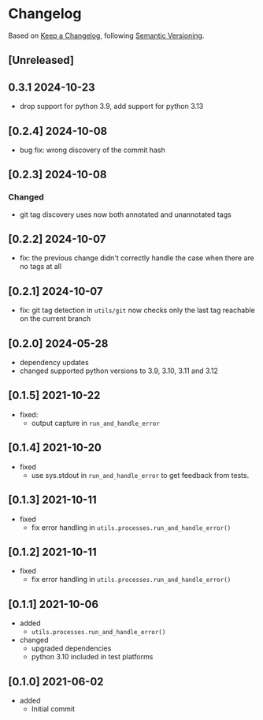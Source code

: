 # Changelog

Based on [Keep a Changelog](https://keepachangelog.com/en/1.0.0/), following [Semantic Versioning](https://semver.org/spec/v2.0.0.html).

## [Unreleased]

## 0.3.1 2024-10-23

- drop support for python 3.9, add support for python 3.13

## [0.2.4] 2024-10-08

- bug fix: wrong discovery of the commit hash

## [0.2.3] 2024-10-08

### Changed

- git tag discovery uses now both annotated and unannotated tags

## [0.2.2] 2024-10-07

- fix: the previous change didn't correctly handle the case when there are no tags at all

## [0.2.1] 2024-10-07

- fix: git tag detection in `utils/git` now checks only the last tag reachable on the current branch

## [0.2.0] 2024-05-28

- dependency updates
- changed supported python versions to 3.9, 3.10, 3.11 and 3.12

## [0.1.5] 2021-10-22

- fixed:
  - output capture in `run_and_handle_error`

## [0.1.4] 2021-10-20

- fixed
  - use sys.stdout in `run_and_handle_error` to get feedback from tests.

## [0.1.3] 2021-10-11

- fixed
  - fix error handling in `utils.processes.run_and_handle_error()`

## [0.1.2] 2021-10-11

- fixed
  - fix error handling in `utils.processes.run_and_handle_error()`

## [0.1.1] 2021-10-06

- added
  - `utils.processes.run_and_handle_error()`
- changed
  - upgraded dependencies
  - python 3.10 included in test platforms

## [0.1.0] 2021-06-02

- added
  - Initial commit
